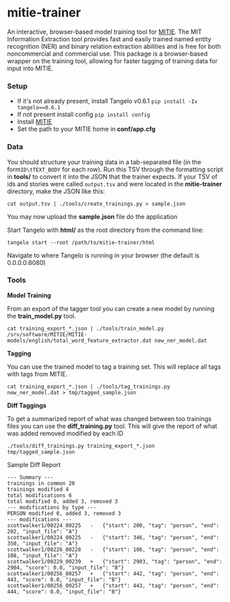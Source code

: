 # mitie-trainer

An interactive, browser-based model training tool for
[MITIE](https://github.com/mitll/MITIE). The MIT Information Extraction tool
provides fast and easily trained named entity recognition (NER) and binary relation
extraction abilities and is free for both noncommercial and commercial use.
This package is a browser-based wrapper on the training tool, allowing for
faster tagging of training data for input into MITIE.


### Setup

- If it's not already present, install Tangelo v0.6.1 `pip install -Iv tangelo==0.6.1`
- If not present install config `pip install config` 
- Install [MITIE](https://github.com/mitll/MITIE)
- Set the path to your MITIE home in **conf/app.cfg**

### Data

You should structure your training data in a tab-separated file (in the form`ID\tTEXT_BODY` for each row). Run this TSV through the formatting script in **tools/** to convert it into the JSON that the trainer expects. If your TSV of ids and stories were called `output.tsv` and were located in the **mitie-trainer** directory, make the JSON like this:

`cat output.tsv | ./tools/create_trainings.py > sample.json`

You may now upload the **sample.json** file do the application

Start Tangelo with **html/** as the root directory from the command line:

`tangelo start --root /path/to/mitie-trainer/html`

Navigate to where Tangelo is running in your browser (the default is 0.0.0.0:8080)



### Tools

**Model Training**

From an export of the tagger tool you can create a new model by running the **train_model.py** tool.

```
cat training_export_*.json | ./tools/train_model.py /srv/software/MITIE/MITIE-models/english/total_word_feature_extractor.dat new_ner_model.dat
```

**Tagging**

You can use the trained model to tag a training set.  This will replace all tags with tags from MITIE.  

```
cat training_export_*.json | ./tools/tag_trainings.py new_ner_model.dat > tmp/tagged_sample.json
```

**Diff Taggings**

To get a summarized report of what was changed between too trainings files you can use the **diff_training.py** tool. This will give the report of what was added removed modified by each ID 

```
./tools/diff_trainings.py training_export_*.json tmp/tagged_sample.json
```


Sample Diff Report

```
--- Summary ---
trainings in common 20
trainings modified 4
total modifications 6
total modified 0, added 3, removed 3
--- modifications by type ---
PERSON modified 0, added 3, removed 3
--- modifications ---
scottwalker1/00224_00225   -   {"start": 200, "tag": "person", "end": 202, "input_file": "A"}
scottwalker1/00224_00225   -   {"start": 346, "tag": "person", "end": 350, "input_file": "A"}
scottwalker1/00226_00228   -   {"start": 106, "tag": "person", "end": 108, "input_file": "A"}
scottwalker1/00229_00239   +   {"start": 2903, "tag": "person", "end": 2904, "score": 0.0, "input_file": "B"}
scottwalker1/00256_00257   +   {"start": 442, "tag": "person", "end": 443, "score": 0.0, "input_file": "B"}
scottwalker1/00256_00257   +   {"start": 443, "tag": "person", "end": 444, "score": 0.0, "input_file": "B"}
```



